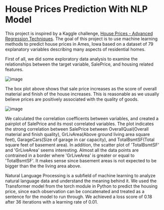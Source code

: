 # House Prices Prediction With NLP Model

This project is inspired by a Kaggle challenge, [House Prices - Advanced Regression Techniques](https://www.kaggle.com/competitions/house-prices-advanced-regression-techniques/). The goal of this project is to use machine learning methods to predict house prices in Ames, Iowa based on a dataset of 79 explanatory variables describing many aspects of residential homes. 

First of all, we did some exploratory data analysis to examine the relationships between the target variable, SalePrice, and housing related features.

![image](https://user-images.githubusercontent.com/25331292/232405547-6b17cbb4-9186-4f20-b000-2c3fcb5928a8.png)

The box plot above shows that sale price increases as the score of overall material and finish of the house increases. This is reasonable as we usually believe prices are positively associated with the quality of goods.

![image](https://user-images.githubusercontent.com/25331292/232408187-b81d8832-64f3-47db-9f04-fae7088aa9a0.png)

We calculated the correlation coefficents between variables, and created a pairplot of SalePrice and its most correlated variables. The plot indicates the strong correlation between SalePrice between OverallQual(Overall material and finish quality), GrLivArea(Above ground living area square feet), GarageCars(Size of garage in car capacity), and TotalBsmtSF(Total square feet of basement area). In addition, the scatter plot of 'TotalBsmtSF' and 'GrLiveArea' seems interesting. Almost all the data points are contrained in a border where 'GrLiveArea' is greater or equal to 'TotalBsmtSF'. It makes sense since basement areas is not expected to be bigger than the the living area above.

Natural Language Processing is a subfield of machine learning to analyze natural language data and understand the meaning behind it. We used the Transformer model from the torch module in Python to predict the housing price, since each observation can be concatenated and treated as a sentence for the model to run through. We achieved a loss score of 0.18 after 36 iterations with a learning rate of 0.01.
